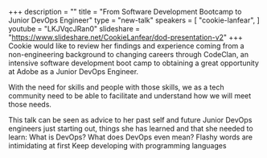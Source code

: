 +++
description = ""
title = "From Software Development Bootcamp to Junior DevOps Engineer"
type = "new-talk"
speakers = [
        "cookie-lanfear",
]
youtube = "LKJVqcJRan0"
slideshare = "https://www.slideshare.net/CookieLanfear/dod-presentation-v2"
+++
Cookie would like to review her findings and experience coming from a non-engineering background to changing careers through CodeClan, an intensive software development boot camp to obtaining a great opportunity at Adobe as a Junior DevOps Engineer.

With the need for skills and people with those skills, we as a tech community need to be able to facilitate and understand how we will meet those needs.

This talk can be seen as advice to her past self and future Junior DevOps engineers just starting out, things she has learned and that she needed to learn:
What is DevOps? What does DevOps even mean? 
Flashy words are intimidating at first
Keep developing with programming languages